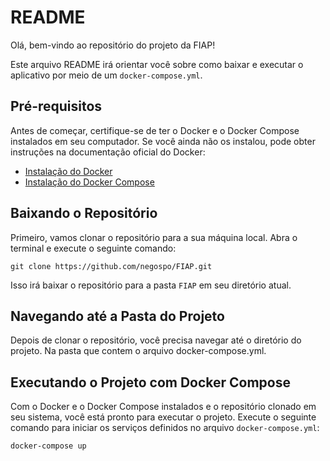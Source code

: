 # README

Olá, bem-vindo ao repositório do projeto da FIAP!

Este arquivo README irá orientar você sobre como baixar e executar o aplicativo por meio de um `docker-compose.yml`.

## Pré-requisitos
Antes de começar, certifique-se de ter o Docker e o Docker Compose instalados em seu computador. Se você ainda não os instalou, pode obter instruções na documentação oficial do Docker:

- [Instalação do Docker](https://docs.docker.com/get-docker/)
- [Instalação do Docker Compose](https://docs.docker.com/compose/install/)

## Baixando o Repositório
Primeiro, vamos clonar o repositório para a sua máquina local. Abra o terminal e execute o seguinte comando:

`git clone https://github.com/negospo/FIAP.git`

Isso irá baixar o repositório para a pasta `FIAP` em seu diretório atual.

## Navegando até a Pasta do Projeto
Depois de clonar o repositório, você precisa navegar até o diretório do projeto. Na pasta que contem o arquivo docker-compose.yml.

## Executando o Projeto com Docker Compose
Com o Docker e o Docker Compose instalados e o repositório clonado em seu sistema, você está pronto para executar o projeto.
Execute o seguinte comando para iniciar os serviços definidos no arquivo `docker-compose.yml`:

`docker-compose up`




